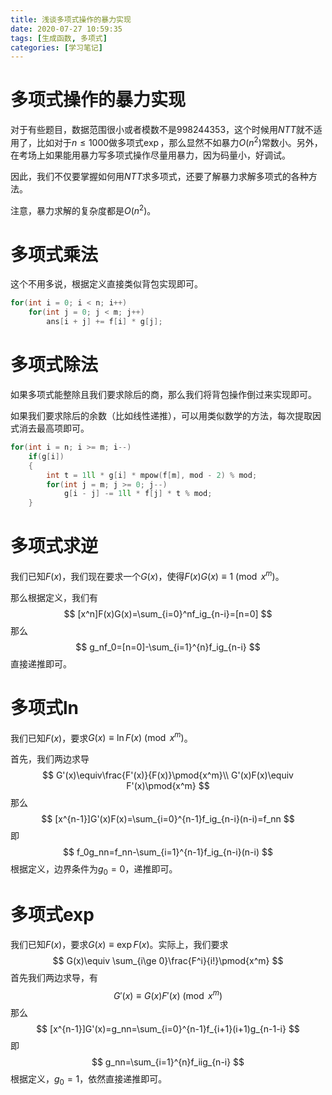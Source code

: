 ```yaml
---
title: 浅谈多项式操作的暴力实现
date: 2020-07-27 10:59:35
tags: [生成函数, 多项式]
categories: [学习笔记]
---
```


# 多项式操作的暴力实现

对于有些题目，数据范围很小或者模数不是$998244353$，这个时候用$NTT$就不适用了，比如对于$n\le 1000$做多项式$\exp$，那么显然不如暴力$O(n^2)$常数小。另外，在考场上如果能用暴力写多项式操作尽量用暴力，因为码量小，好调试。

因此，我们不仅要掌握如何用$NTT$求多项式，还要了解暴力求解多项式的各种方法。

注意，暴力求解的复杂度都是$O(n^2)$。

<!--more-->

# 多项式乘法

这个不用多说，根据定义直接类似背包实现即可。

```c++
for(int i = 0; i < n; i++)
    for(int j = 0; j < m; j++)
        ans[i + j] += f[i] * g[j];
```



# 多项式除法

如果多项式能整除且我们要求除后的商，那么我们将背包操作倒过来实现即可。

如果我们要求除后的余数（比如线性递推），可以用类似数学的方法，每次提取因式消去最高项即可。

```c++
for(int i = n; i >= m; i--)
    if(g[i])
    {
        int t = 1ll * g[i] * mpow(f[m], mod - 2) % mod; 
        for(int j = m; j >= 0; j--)
            g[i - j] -= 1ll * f[j] * t % mod;
    }
```

# 多项式求逆

我们已知$F(x)$，我们现在要求一个$G(x)$，使得$F(x)G(x)\equiv1\pmod{x^m}$。

那么根据定义，我们有
$$
[x^n]F(x)G(x)=\sum_{i=0}^nf_ig_{n-i}=[n=0]
$$
那么
$$
g_nf_0=[n=0]-\sum_{i=1}^{n}f_ig_{n-i}
$$
直接递推即可。

# 多项式ln

我们已知$F(x)$，要求$G(x)\equiv\ln F(x)\pmod{x^m}$。

首先，我们两边求导
$$
G'(x)\equiv\frac{F'(x)}{F(x)}\pmod{x^m}\\
G'(x)F(x)\equiv F'(x)\pmod{x^m}
$$
那么
$$
[x^{n-1}]G'(x)F(x)=\sum_{i=0}^{n-1}f_ig_{n-i}(n-i)=f_nn
$$
即
$$
f_0g_nn=f_nn-\sum_{i=1}^{n-1}f_ig_{n-i}(n-i)
$$
根据定义，边界条件为$g_0=0$，递推即可。

# 多项式exp

我们已知$F(x)$，要求$G(x)\equiv \exp F(x)$。实际上，我们要求
$$
G(x)\equiv \sum_{i\ge 0}\frac{F^i}{i!}\pmod{x^m}
$$
首先我们两边求导，有
$$
G'(x)\equiv G(x)F'(x)\pmod{x^m}
$$
那么
$$
[x^{n-1}]G'(x)=g_nn=\sum_{i=0}^{n-1}f_{i+1}(i+1)g_{n-1-i}
$$
即
$$
g_nn=\sum_{i=1}^{n}f_iig_{n-i}
$$
根据定义，$g_0=1$，依然直接递推即可。